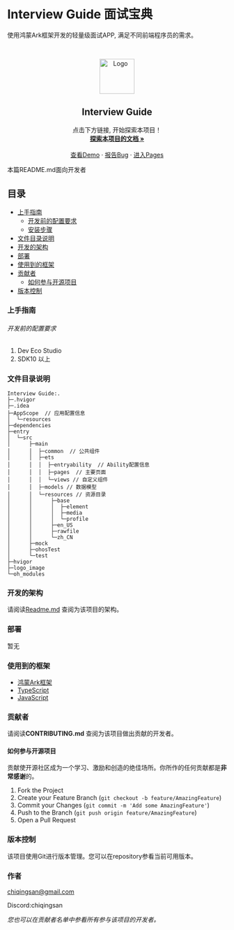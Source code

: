 # Interview Guide 面试宝典

使用鸿蒙Ark框架开发的轻量级面试APP, 满足不同前端程序员的需求。





<!-- PROJECT LOGO -->
<br />

<p align="center">
  <a href="https://gitee.com/chiqingsan/my-harmony-project">
    <img src="https://gitee.com/chiqingsan/interview-guide/raw/master/logo_image/logo.png" alt="Logo" width="80" height="80">
  </a>

<h2 align="center">Interview Guide</h3>
  <p align="center">
    点击下方链接, 开始探索本项目！
    <br />
    <a href="https://gitee.com/chiqingsan/my-harmony-project"><strong>探索本项目的文档 »</strong></a>
    <br />
    <br />
    <a href="https://gitee.com/chiqingsan/my-harmony-project">查看Demo</a>
    ·
    <a href="https://gitee.com/chiqingsan/my-harmony-project/issues">报告Bug</a>
    ·
    <a href="./entry/src/main/ets/pages">进入Pages</a>
  </p>

</p>


本篇README.md面向开发者

## 目录

- [上手指南](#上手指南)
    - [开发前的配置要求](#开发前的配置要求)
    - [安装步骤](#安装步骤)
- [文件目录说明](#文件目录说明)
- [开发的架构](#开发的架构)
- [部署](#部署)
- [使用到的框架](#使用到的框架)
- [贡献者](#贡献者)
    - [如何参与开源项目](#如何参与开源项目)
- [版本控制](#版本控制)

### 上手指南

###### 开发前的配置要求

1. Dev Eco Studio
2. SDK10 以上

### 文件目录说明

```
Interview Guide:.
├─.hvigor
├─.idea
├─AppScope  // 应用配置信息
│  └─resources
├─dependencies
├─entry
│  └─src
│      ├─main
│      │  ├─common  // 公共组件
│      │  ├─ets
│      │  │  ├─entryability  // Ability配置信息
│      │  │  ├─pages  // 主要页面
│      │  │  └─views // 自定义组件
│      │  ├─models // 数据模型
│      │  └─resources // 资源目录
│      │      ├─base
│      │      │  ├─element
│      │      │  ├─media
│      │      │  └─profile
│      │      ├─en_US
│      │      ├─rawfile
│      │      └─zh_CN
│      ├─mock
│      ├─ohosTest
│      └─test
├─hvigor
├─logo_image
└─oh_modules

```

### 开发的架构

请阅读[Readme.md](https://gitee.com/chiqingsan/interview-guide/blob/master/readme.md) 查阅为该项目的架构。

### 部署

暂无

### 使用到的框架

- [鸿蒙Ark框架](https://developer.huawei.com/consumer/cn/doc/harmonyos-guides-V2/1_1_u5feb_u901f_u5165_u95e8-0000001478340845-V2)
- [TypeScript](https://www.tslang.cn/)
- [JavaScript](https://developer.mozilla.org/zh-CN/docs/learn/JavaScript)

### 贡献者

请阅读**CONTRIBUTING.md** 查阅为该项目做出贡献的开发者。

#### 如何参与开源项目

贡献使开源社区成为一个学习、激励和创造的绝佳场所。你所作的任何贡献都是**非常感谢**的。

1. Fork the Project
2. Create your Feature Branch (`git checkout -b feature/AmazingFeature`)
3. Commit your Changes (`git commit -m 'Add some AmazingFeature'`)
4. Push to the Branch (`git push origin feature/AmazingFeature`)
5. Open a Pull Request

### 版本控制

该项目使用Git进行版本管理。您可以在repository参看当前可用版本。

### 作者

chiqingsan@gmail.com

Discord:chiqingsan

*您也可以在贡献者名单中参看所有参与该项目的开发者。*